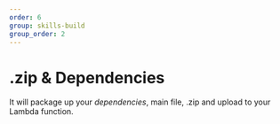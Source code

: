 ```yaml
---
order: 6
group: skills-build
group_order: 2
---
```


# .zip & Dependencies

It will package up your *dependencies*, main file, .zip and upload to your Lambda function. 
